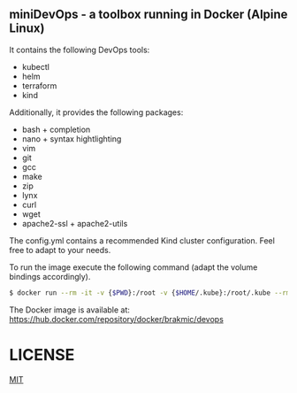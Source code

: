 ## miniDevOps - a toolbox running in Docker (Alpine Linux)

It contains the following DevOps tools:

* kubectl
* helm
* terraform
* kind
 
Additionally, it provides the following packages:

* bash + completion
* nano + syntax hightlighting
* vim
* git
* gcc
* make
* zip
* lynx
* curl
* wget
* apache2-ssl + apache2-utils

The config.yml contains a recommended Kind cluster configuration. Feel free to adapt to your needs. 

To run the image execute the following command (adapt the volume bindings accordingly).

```bash
$ docker run --rm -it -v {$PWD}:/root -v {$HOME/.kube}:/root/.kube --rm --network=host --workdir /work devops
``` 

The Docker image is available at: https://hub.docker.com/repository/docker/brakmic/devops

# LICENSE
[MIT](LICENSE.md)

